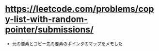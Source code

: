 # https://leetcode.com/problems/copy-list-with-random-pointer/submissions/

- 元の要素とコピー先の要素のポインタのマップをメモした
